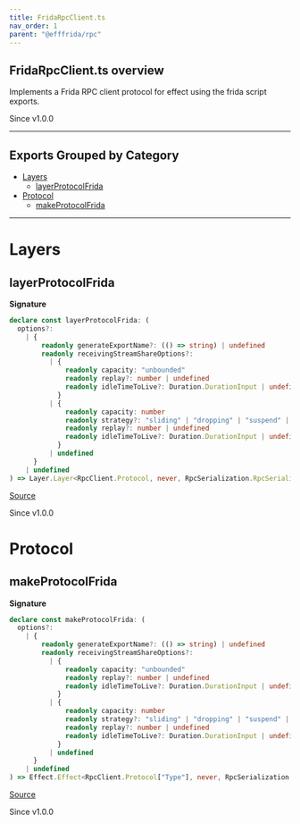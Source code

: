 ```yaml
---
title: FridaRpcClient.ts
nav_order: 1
parent: "@efffrida/rpc"
---
```


## FridaRpcClient.ts overview

Implements a Frida RPC client protocol for effect using the frida script
exports.

Since v1.0.0

---

## Exports Grouped by Category

- [Layers](#layers)
  - [layerProtocolFrida](#layerprotocolfrida)
- [Protocol](#protocol)
  - [makeProtocolFrida](#makeprotocolfrida)

---

# Layers

## layerProtocolFrida

**Signature**

```ts
declare const layerProtocolFrida: (
  options?:
    | {
        readonly generateExportName?: (() => string) | undefined
        readonly receivingStreamShareOptions?:
          | {
              readonly capacity: "unbounded"
              readonly replay?: number | undefined
              readonly idleTimeToLive?: Duration.DurationInput | undefined
            }
          | {
              readonly capacity: number
              readonly strategy?: "sliding" | "dropping" | "suspend" | undefined
              readonly replay?: number | undefined
              readonly idleTimeToLive?: Duration.DurationInput | undefined
            }
          | undefined
      }
    | undefined
) => Layer.Layer<RpcClient.Protocol, never, RpcSerialization.RpcSerialization>
```

[Source](https://github.com/leonitousconforti/efffrida/packages/rpc/blob/main/src/FridaRpcClient.ts#L160)

Since v1.0.0

# Protocol

## makeProtocolFrida

**Signature**

```ts
declare const makeProtocolFrida: (
  options?:
    | {
        readonly generateExportName?: (() => string) | undefined
        readonly receivingStreamShareOptions?:
          | {
              readonly capacity: "unbounded"
              readonly replay?: number | undefined
              readonly idleTimeToLive?: Duration.DurationInput | undefined
            }
          | {
              readonly capacity: number
              readonly strategy?: "sliding" | "dropping" | "suspend" | undefined
              readonly replay?: number | undefined
              readonly idleTimeToLive?: Duration.DurationInput | undefined
            }
          | undefined
      }
    | undefined
) => Effect.Effect<RpcClient.Protocol["Type"], never, RpcSerialization.RpcSerialization | Scope.Scope>
```

[Source](https://github.com/leonitousconforti/efffrida/packages/rpc/blob/main/src/FridaRpcClient.ts#L33)

Since v1.0.0
